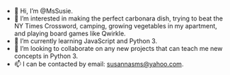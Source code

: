 - 👋 Hi, I’m @MsSusie.
- 👀 I’m interested in making the perfect carbonara dish, trying to beat the NY Times Crossword, camping, growing vegetables in my apartment, and playing board games like Qwirkle. 
- 🌱 I’m currently learning JavaScript and Python 3.
- 💞️ I’m looking to collaborate on any new projects that can teach me new concepts in Python 3. 
- 📫 I can be contacted by email: susannasms@yahoo.com. 

<!---
MsSusie/MsSusie is a ✨ special ✨ repository because its `README.md` (this file) appears on your GitHub profile.
You can click the Preview link to take a look at your changes.
--->

